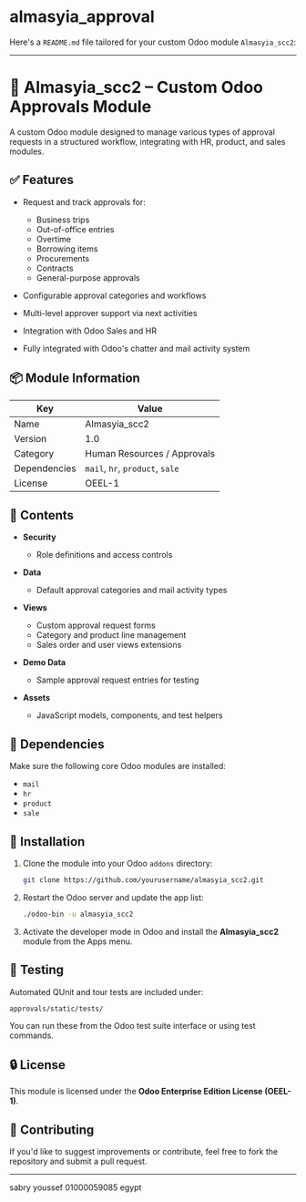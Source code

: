 # almasyia_approval
Here's a `README.md` file tailored for your custom Odoo module `Almasyia_scc2`:

---

# 📄 Almasyia\_scc2 – Custom Odoo Approvals Module

A custom Odoo module designed to manage various types of approval requests in a structured workflow, integrating with HR, product, and sales modules.

## ✅ Features

* Request and track approvals for:

  * Business trips
  * Out-of-office entries
  * Overtime
  * Borrowing items
  * Procurements
  * Contracts
  * General-purpose approvals
* Configurable approval categories and workflows
* Multi-level approver support via next activities
* Integration with Odoo Sales and HR
* Fully integrated with Odoo's chatter and mail activity system

## 📦 Module Information

| Key          | Value                           |
| ------------ | ------------------------------- |
| Name         | Almasyia\_scc2                  |
| Version      | 1.0                             |
| Category     | Human Resources / Approvals     |
| Dependencies | `mail`, `hr`, `product`, `sale` |
| License      | OEEL-1                          |

## 📁 Contents

* **Security**

  * Role definitions and access controls
* **Data**

  * Default approval categories and mail activity types
* **Views**

  * Custom approval request forms
  * Category and product line management
  * Sales order and user views extensions
* **Demo Data**

  * Sample approval request entries for testing
* **Assets**

  * JavaScript models, components, and test helpers

## 🧩 Dependencies

Make sure the following core Odoo modules are installed:

* `mail`
* `hr`
* `product`
* `sale`

## 🚀 Installation

1. Clone the module into your Odoo `addons` directory:

   ```bash
   git clone https://github.com/yourusername/almasyia_scc2.git
   ```

2. Restart the Odoo server and update the app list:

   ```bash
   ./odoo-bin -u almasyia_scc2
   ```

3. Activate the developer mode in Odoo and install the **Almasyia\_scc2** module from the Apps menu.

## 🧪 Testing

Automated QUnit and tour tests are included under:

```
approvals/static/tests/
```

You can run these from the Odoo test suite interface or using test commands.

## 🔒 License

This module is licensed under the **Odoo Enterprise Edition License (OEEL-1)**.

## 🙌 Contributing

If you'd like to suggest improvements or contribute, feel free to fork the repository and submit a pull request.

---

sabry youssef
01000059085
egypt
